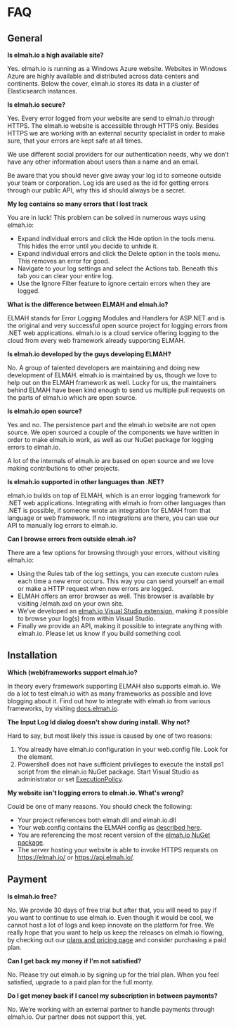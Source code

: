 # FAQ## General**Is elmah.io a high available site?**Yes. elmah.io is running as a Windows Azure website. Websites in Windows Azure are highly available and distributed across data centers and continents. Below the cover, elmah.io stores its data in a cluster of Elasticsearch instances.**Is elmah.io secure?**Yes. Every error logged from your website are send to elmah.io through HTTPS. The elmah.io website is accessible through HTTPS only.Besides HTTPS we are working with an external security specialist in order to make sure, that your errors are kept safe at all times.We use different social providers for our authentication needs, why we don’t have any other information about users than a name and an email.Be aware that you should never give away your log id to someone outside your team or corporation. Log ids are used as the id for getting errors through our public API, why this id should always be a secret.**My log contains so many errors that I lost track**You are in luck! This problem can be solved in numerous ways using elmah.io:* Expand individual errors and click the Hide option in the tools menu. This hides the error until you decide to unhide it.* Expand individual errors and click the Delete option in the tools menu. This removes an error for good.* Navigate to your log settings and select the Actions tab. Beneath this tab you can clear your entire log.* Use the Ignore Filter feature to ignore certain errors when they are logged.**What is the difference between ELMAH and elmah.io?**ELMAH stands for Error Logging Modules and Handlers for ASP.NET and is the original and very successful open source project for logging errors from .NET web applications. elmah.io is a cloud service offering logging to the cloud from every web framework already supporting ELMAH.**Is elmah.io developed by the guys developing ELMAH?**No. A group of talented developers are maintaining and doing new development of ELMAH. elmah.io is maintained by us, though we love to help out on the ELMAH framework as well. Lucky for us, the maintainers behind ELMAH have been kind enough to send us multiple pull requests on the parts of elmah.io which are open source.**Is elmah.io open source?**Yes and no. The persistence part and the elmah.io website are not open source. We open sourced a couple of the components we have written in order to make elmah.io work, as well as our NuGet package for logging errors to elmah.io.A lot of the internals of elmah.io are based on open source and we love making contributions to other projects.**Is elmah.io supported in other languages than .NET?**elmah.io builds on top of ELMAH, which is an error logging framework for .NET web applications. Integrating with elmah.io from other languages than .NET is possible, if someone wrote an integration for ELMAH from that language or web framework. If no integrations are there, you can use our API to manually log errors to elmah.io.**Can I browse errors from outside elmah.io?**There are a few options for browsing through your errors, without visiting elmah.io:* Using the Rules tab of the log settings, you can execute custom rules each time a new error occurs. This way you can send yourself an email or make a HTTP request when new errors are logged.* ELMAH offers an error browser as well. This browser is available by visiting /elmah.axd on your own site.* We’ve developed an [elmah.io Visual Studio extension](https://visualstudiogallery.msdn.microsoft.com/369827de-80ca-4b36-9b73-88bd85fdbc81), making it possible to browse your log(s) from within Visual Studio.* Finally we provide an API, making it possible to integrate anything with elmah.io. Please let us know if you build something cool.## Installation**Which (web)frameworks support elmah.io?**In theory every framework supporting ELMAH also supports elmah.io. We do a lot to test elmah.io with as many frameworks as possible and love blogging about it. Find out how to integrate with elmah.io from various frameworks, by visiting [docs.elmah.io](http://docs.elmah.io).**The Input Log Id dialog doesn't show during install. Why not?**Hard to say, but most likely this issue is caused by one of two reasons:1. You already have elmah.io configuration in your web.config file. Look for the <errorLog> element.2. Powershell does not have sufficient privileges to execute the install.ps1 script from the elmah.io NuGet package. Start Visual Studio as administrator or set [ExecutionPolicy](http://www.hanselman.com/blog/SigningPowerShellScripts.aspx).**My website isn't logging errors to elmah.io. What's wrong?**Could be one of many reasons. You should check the following:* Your project references both elmah.dll and elmah.io.dll* Your web.config contains the ELMAH config as [described here](https://code.google.com/p/elmah/downloads/detail?name=ELMAH-1.2-sp2-sample-web.config).* You are referencing the most recent version of the [elmah.io NuGet package](https://www.nuget.org/packages/elmah.io/).* The server hosting your website is able to invoke HTTPS requests on https://elmah.io/ or https://api.elmah.io/.## Payment**Is elmah.io free?**No. We provide 30 days of free trial but after that, you will need to pay if you want to continue to use elmah.io. Even though it would be cool, we cannot host a lot of logs and keep innovate on the platform for free. We really hope that you want to help us keep the releases on elmah.io flowing, by checking out our [plans and pricing page](https://elmah.io/pricing) and consider purchasing a paid plan.**Can I get back my money if I'm not satisfied?**No. Please try out elmah.io by signing up for the trial plan. When you feel satisfied, upgrade to a paid plan for the full monty.**Do I get money back if I cancel my subscription in between payments?**No. We’re working with an external partner to handle payments through elmah.io. Our partner does not support this, yet.